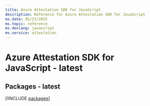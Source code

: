 ```yaml
---
title: Azure Attestation SDK for JavaScript
description: Reference for Azure Attestation SDK for JavaScript
ms.date: 05/23/2025
ms.topic: reference
ms.devlang: javascript
ms.service: attestation
---
```

# Azure Attestation SDK for JavaScript - latest
## Packages - latest
[!INCLUDE [packages](attestation-index.md)]